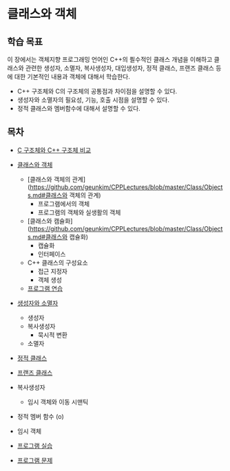 #  클래스와 객체 

## 학습 목표 

이 장에서는 객체지향 프로그래밍 언어인 C++의 픨수적인 클래스 개념을 이해하고 클래스와 관련한 생성자, 소멸자, 복사생성자, 대입생성자, 정적 클래스, 프랜즈 클래스 등에 대한 기본적인 내용과 객체에 대해서 학습한다. 

* C++ 구조체와 C의 구조체의 공통점과 차이점을 설명할 수 있다.
* 생성자와 소멸자의 필요성, 기능, 호출 시점을 설명할 수 있다.
* 정적 클래스와 멤버함수에 대해서 설명할 수 있다. 

## 목차

* [C 구조체와 C++ 구조체 비교](./sturct_in_c_cpp.md)
* [클래스와 객체](./Objects.md)
  - [클래스와 객체의 관계](https://github.com/geunkim/CPPLectures/blob/master/Class/Objects.md#클래스와 객체의 관계)
    + 프로그램에서의 객체 
    + 프로그램의 객체와 실생활의 객체
  - [클래스와 캠슐화](https://github.com/geunkim/CPPLectures/blob/master/Class/Objects.md#클래스와 캡슐화)
    + 캡슐화
    + 인터페이스
  - C++ 클래스의 구성요소 
    + 접근 지정자
    + 객체 생성
  - [프로그램 연습](./Problem1.md)
* [생성자와 소멸자](./constructor_destructor.md)
  - 생성자
  - 복사생성자
    + 묵시적 변환
  - 소멸자 
* [정적 클래스](./Static.md) 
* [프랜즈 클래스](../friend_function_class.md)

* 복사생성자

  - 임시 객체와 이동 시맨틱

* 정적 멤버 함수 (o)
* 임시 객체


* [프로그램 실습](./Labs.md)
* [프로그램 문제](./Problems.md)

